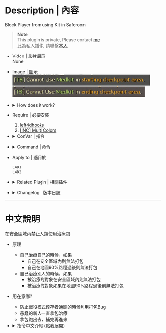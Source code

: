 # Description | 內容
Block Player from using Kit in Saferoom

> __Note__ <br/>
This plugin is private, Please contact [me](https://github.com/fbef0102/Game-Private_Plugin#私人插件列表-private-plugins-list)<br/>
此為私人插件, 請聯繫[本人](https://github.com/fbef0102/Game-Private_Plugin#私人插件列表-private-plugins-list)

* Video | 影片展示
<br/>None

* Image | 圖示
	<br/>![l4d_saferoom_prevent_kit_1](image/l4d_saferoom_prevent_kit_1.jpg)
	<br/>![l4d_saferoom_prevent_kit_2](image/l4d_saferoom_prevent_kit_2.jpg)

* <details><summary>How does it work?</summary>

	* You can't use first aid kits in start safe room and end safe room
	* You can't use first aid kits after you reach 90% of map completion
</details>

* Require | 必要安裝
	1. [left4dhooks](https://forums.alliedmods.net/showthread.php?t=321696)
	2. [[INC] Multi Colors](https://github.com/fbef0102/L4D1_2-Plugins/releases/tag/Multi-Colors)

* <details><summary>ConVar | 指令</summary>

	* cfg/sourcemod/l4d_saferoom_prevent_kit.cfg
		```php
		// If 1, Prevent players from using first aid kit in starting checkpoint area.
		l4d_saferoom_prevent_kit_start_area "1"

		// If 1, Prevent players from using first aid kit in starting checkpoint area until time passed after round starts. (0=Always prevent)
		l4d_saferoom_prevent_kit_start_time "60.0"

		// If 1, Prevent players from using first aid kit in the ending checkpoint area.
		l4d_saferoom_prevent_kit_end_area "1"

		// Prevent players from using first aid kit after X% survivor progress in flow percent on Non-Final Map (0=0ff)
		l4d_saferoom_prevent_kit_survivor_proress "90"

		// Time between sending a warning message (0=Disable message)
		l4d_saferoom_prevent_kit_messagetime "2.5"
		```
</details>

* <details><summary>Command | 命令</summary>
	
	None
</details>

* Apply to | 適用於
	```
	L4D1
	L4D2
	```

* <details><summary>Related Plugin | 相關插件</summary>
	
	1. [Bot Healing Values](/Plugin_插件/Bot_IQ_200_Bot智商加強/l4d_bot_healing): Set the health value bots require before using First Aid, Pain Pills or Adrenaline. (target is self or bot or player)
    	> 只要生命值不低於一定血量，Bot不會使用醫療包治療對象與傳送藥丸給對象 (對象區分為自己、隊友Bot、真人玩家)
</details>

* <details><summary>Changelog | 版本日誌</summary>

    * v1.7 (2023-6-20)
        * Require left4dhooks v1.33 or above

	* v1.6 (2023-5-27)
		* Fixed Error after v1.5

	* v1.5 (2023-4-26)
		* Add a cvar
			```php
			// Prevent players from using first aid kit after X% survivor progress in flow percent on Non-Final Map (0=0ff)
			l4d_saferoom_prevent_kit_survivor_proress "90"
			```

	* v1.4 (2023-4-3)
		* Add a cvar
			```php
			// If 1, Prevent players from using first aid kit in starting checkpoint area until time passed after round starts. (0=Always prevent)
			l4d_saferoom_prevent_kit_start_time "60.0"
			```

	* v1.3 (2023-3-13)
		* Fixed teleporting players in the some trash custom map when using kits. Thanks to "梓" for reporting.

	* v1.2
	    * Fixed teleporting players in the final when using kits. Thanks to "Shadow" for reporting.

	* v1.0
		* Initial Release
</details>

- - - -
# 中文說明
在安全區域內禁止人類使用治療包

* 原理
	* 自己治療自己的時候，如果
		* 自己在安全區域內則無法打包
		* 自己在地圖90%路程過後則無法打包
	* 自己治療別人的時候，如果
		* 被治療的對象在安全區域內則無法打包
		* 被治療的對象如果在地圖90%路程過後則無法打包

* 用在意哪?
    * 防止戰役模式倖存者通關的時候利用打包Bug
	* 愚蠢的新人一直拿包治療
	* 拿包跑出去，補完再進來

* <details><summary>指令中文介紹 (點我展開)</summary>

	* cfg/sourcemod/l4d_saferoom_prevent_kit.cfg
		```php
		// 為1時，在起始安全區域內禁止使用治療包
		l4d_saferoom_prevent_kit_start_area "1"

		// 為1時，回合開始60秒內無法使用治療包 (0=關閉這項功能)
		l4d_saferoom_prevent_kit_start_time "60.0"

		// 為1時，在終點安全區域內禁止使用治療包
		l4d_saferoom_prevent_kit_end_area "1"

		// 當倖存者達到90%路程之後，無法使用手上的治療包 (最終關除外，0=關閉這項功能)
		l4d_saferoom_prevent_kit_survivor_proress "90"

		// 提示顯示的時間間隔 (0=關閉提示)
		l4d_saferoom_prevent_kit_messagetime "2.5"
		```
</details>

